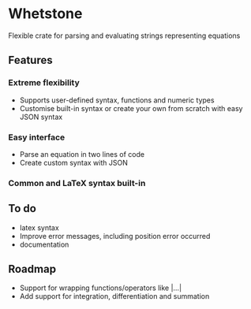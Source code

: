 # Whetstone
Flexible crate for parsing and evaluating strings representing equations

## Features

### Extreme flexibility
- Supports user-defined syntax, functions and numeric types
- Customise built-in syntax or create your own from scratch with easy JSON syntax
### Easy interface
- Parse an equation in two lines of code
- Create custom syntax with JSON
### Common and LaTeX syntax built-in 

## To do
- latex syntax
- Improve error messages, including position error occurred
- documentation

## Roadmap
- Support for wrapping functions/operators like |...| 
- Add support for integration, differentiation and summation